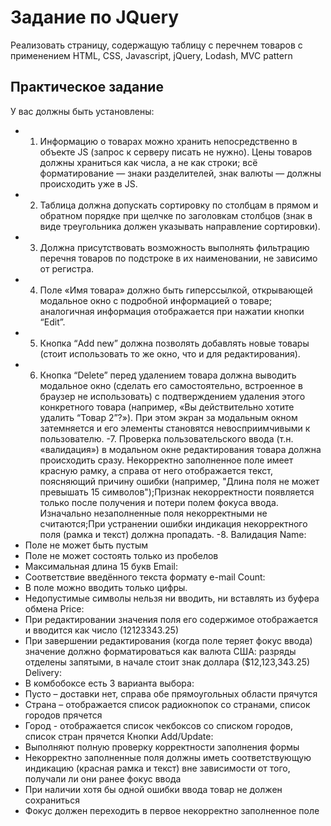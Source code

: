 # Задание по JQuery

Реализовать страницу, содержащую таблицу с перечнем товаров с применением HTML, CSS, Javascript, jQuery, Lodash, MVC pattern

## Практическое задание

У вас должны быть установлены:

- 1. Информацию о товарах можно хранить непосредственно в объекте JS (запрос к серверу писать не нужно). Цены товаров должны храниться как числа, а не как строки; всё форматирование — знаки разделителей, знак валюты — должны происходить уже в JS.
- 2. Таблица должна допускать сортировку по столбцам в прямом и обратном порядке при щелчке по заголовкам столбцов (знак в виде треугольника должен указывать направление сортировки).
- 3. Должна присутствовать возможность выполнять фильтрацию перечня товаров по подстроке в их наименовании, не зависимо от регистра.
- 4. Поле «Имя товара» должно быть гиперссылкой, открывающей модальное окно с подробной информацией о товаре; аналогичная информация отображается при нажатии кнопки “Edit”.
- 5. Кнопка “Add new” должна позволять добавлять новые товары (стоит использовать то же окно, что и для редактирования).
- 6. Кнопка “Delete” перед удалением товара должна выводить модальное окно (сделать его самостоятельно, встроенное в браузер не использовать) с подтверждением удаления этого конкретного товара (например, «Вы действительно хотите удалить “Товар 2”?»). При этом экран за модальным окном затемняется и его элементы становятся невосприимчивыми к пользователю.
-7. Проверка пользовательского ввода (т.н. «валидация») в модальном окне редактирования товара должна происходить сразу.
Некорректно заполненное поле имеет красную рамку, а справа от него отображается текст, поясняющий причину ошибки (например, "Длина поля не может превышать 15 символов");Признак некорректности появляется только после получения и потери полем фокуса ввода. Изначально незаполненные поля некорректными не считаются;При устранении ошибки индикация некорректного поля (рамка и текст) должна пропадать.
-8. Валидация
Name:
-	Поле не может быть пустым
-	Поле не может состоять только из пробелов
-	Максимальная длина 15 букв
Email:
-	Соответствие введённого текста формату e-mail
Count:
-	В поле можно вводить только цифры.
-	Недопустимые символы нельзя ни вводить, ни вставлять из буфера обмена
Price:
-	При редактировании значения поля его содержимое отображается и вводится как число (12123343.25)
-	При завершении редактирования (когда поле теряет фокус ввода) значение должно форматироваться как валюта США: разряды отделены запятыми, в начале стоит знак доллара ($12,123,343.25)
Delivery:
-	В комбобоксе есть 3 варианта выбора:
-	Пусто – доставки нет, справа обе прямоугольных области прячутся
-	Страна – отображается список радиокнопок со странами, список городов прячется
-	Город - отображается список чекбоксов со списком городов, список стран прячется
Кнопки Add/Update:
-	Выполняют полную проверку корректности заполнения формы
-	Некорректно заполненные поля должны иметь соответствующую индикацию (красная рамка и текст) вне зависимости от того, получали ли они ранее фокус ввода
-	При наличии хотя бы одной ошибки ввода товар не должен сохраниться
-	Фокус должен переходить в первое некорректно заполненное поле




